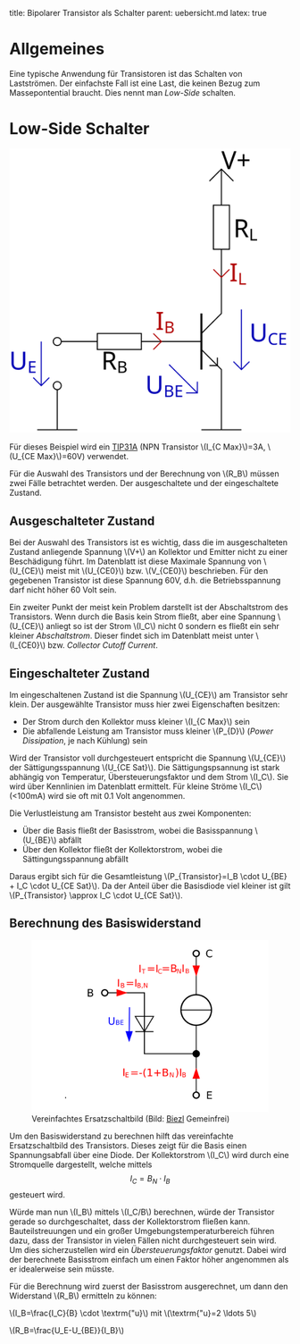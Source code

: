 title: Bipolarer Transistor als Schalter
parent: uebersicht.md
latex: true

# Allgemeines
Eine typische Anwendung für Transistoren ist das Schalten von Lastströmen. Der einfachste Fall ist eine Last, die keinen
Bezug zum Massepontential braucht. Dies nennt man *Low-Side* schalten.

# Low-Side Schalter
![Prinzipschaltbild](bipolarer_transistor_schalter.svg)

Für dieses Beispiel wird ein [TIP31A](https://www.onsemi.com/pub/Collateral/TIP31A-D.PDF) (NPN
Transistor \\(I_{C Max}\\)=3A, \\(U_{CE Max}\\)=60V) verwendet.

Für die Auswahl des Transistors und der Berechnung von \\(R_B\\) müssen zwei Fälle betrachtet werden. Der ausgeschaltete und der
eingeschaltete Zustand.

## Ausgeschalteter Zustand
Bei der Auswahl des Transistors ist es wichtig, dass die im ausgeschalteten Zustand anliegende Spannung \\(V+\\) an Kollektor
und Emitter nicht zu einer Beschädigung führt. Im Datenblatt ist diese Maximale Spannung von \\(U_{CE}\\) meist mit \\(U_{CE0}\\)
bzw. \\(V_{CE0}\\) beschrieben. Für den gegebenen Transistor ist diese Spannung 60V, d.h. die Betriebsspannung darf nicht
höher 60 Volt sein.

Ein zweiter Punkt der meist kein Problem darstellt ist der Abschaltstrom des Transistors. Wenn durch die Basis kein Strom
fließt, aber eine Spannung \\(U_{CE}\\) anliegt so ist der Strom \\(I_C\\) nicht 0 sondern es fließt ein sehr kleiner *Abschaltstrom*.
Dieser findet sich im Datenblatt meist unter \\(I_{CE0}\\) bzw. *Collector Cutoff Current*.

## Eingeschalteter Zustand
Im eingeschaltenen Zustand ist die Spannung \\(U_{CE}\\) am Transistor sehr klein. Der ausgewählte Transistor muss hier zwei
Eigenschaften besitzen:

* Der Strom durch den Kollektor muss kleiner \\(I_{C Max}\\) sein
* Die abfallende Leistung am Transistor muss kleiner \\(P_{D}\\) (*Power Dissipation*, je nach Kühlung) sein

Wird der Transistor voll durchgesteuert entspricht die Spannung \\(U_{CE}\\) der Sättigungsspannung \\(U_{CE Sat}\\). Die
Sättigungspsannung ist stark abhängig von Temperatur, Übersteuerungsfaktor und dem Strom \\(I_C\\). Sie wird über Kennlinien
im Datenblatt ermittelt. Für kleine Ströme \\(I_C\\) (<100mA) wird sie oft mit 0.1 Volt angenommen.

Die Verlustleistung am Transistor besteht aus zwei Komponenten:

* Über die Basis fließt der Basisstrom, wobei die Basisspannung \\(U_{BE}\\) abfällt
* Über den Kollektor fließt der Kollektorstrom, wobei die Sättingungsspannung abfällt

Daraus ergibt sich für die Gesamtleistung \\(P_{Transistor}=I_B \cdot U_{BE} + I_C \cdot U_{CE Sat}\\). Da der Anteil über die
Basisdiode viel kleiner ist gilt \\(P_{Transistor} \approx I_C \cdot U_{CE Sat}\\).

## Berechnung des Basiswiderstand
<figure><img src="transistor_npn_esb.svg"><figcaption>Vereinfachtes Ersatzschaltbild (Bild: <a href="https://commons.wikimedia.org/wiki/File:Simplified_Transportmodel_of_Bipolartransistor.svg">Biezl</a> Gemeinfrei)</figcaption></figure>

Um den Basiswiderstand zu berechnen hilft das vereinfachte Ersatzschaltbild des Transistors. Dieses zeigt für die Basis
einen Spannungsabfall über eine Diode. Der Kollektorstrom \\(I_C\\) wird durch eine Stromquelle dargestellt, welche mittels
$$I_C=B_N \cdot I_B$$ gesteuert wird.

Würde man nun \\(I_B\\) mittels \\(I_C/B\\) berechnen, würde der Transistor gerade so durchgeschaltet, dass der Kollektorstrom
fließen kann. Bauteilstreuungen und ein großer Umgebungstemperaturbereich führen dazu, dass der Transistor in vielen Fällen
nicht durchgesteuert sein wird. Um dies sicherzustellen wird ein *Übersteuerungsfaktor* genutzt. Dabei wird der berechnete Basisstrom
einfach um einen Faktor höher angenommen als er idealerweise sein müsste.

Für die Berechnung wird zuerst der Basisstrom ausgerechnet, um dann den Widerstand \\(R_B\\) ermitteln zu können:

 \\(I_B=\frac{I_C}{B} \cdot \textrm{\"u}\\) mit \\(\textrm{\"u}=2 \ldots 5\\)

 \\(R_B=\frac{U_E-U_{BE}}{I_B}\\)
